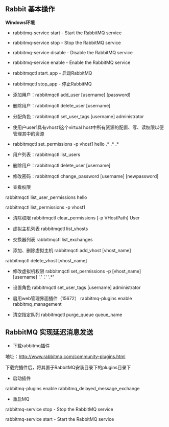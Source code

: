 ## Rabbit 基本操作 
**Windows环境**

- rabbitmq-service start   - Start the RabbitMQ service
- rabbitmq-service stop    - Stop the RabbitMQ service
- rabbitmq-service disable - Disable the RabbitMQ service
- rabbitmq-service enable  - Enable the RabbitMQ service
- rabbitmqctl start_app - 启动RabbitMQ
- rabbitmqctl stop_app - 停止RabbitMQ

- 添加用户：rabbitmqctl add_user [username] [password]
- 删除用户：rabbitmqctl delete_user [username]

- 分配角色：rabbitmqctl set_user_tags [username] administrator

- 使用户user1具有vhost1这个virtual host中所有资源的配置、写、读权限以便管理其中的资源
- rabbitmqctl  set_permissions -p vhost1 hello .* .* .* 

- 用户列表：rabbitmqctl list_users

- 删除用户：rabbitmqctl delete_user [username]
- 修改密码：rabbitmqctl change_password [username] [newpassword]

- 查看权限

rabbitmqctl list_user_permissions hello

rabbitmqctl list_permissions -p vhost1

- 清除权限
rabbitmqctl clear_permissions [-p VHostPath] User

- 虚拟主机列表
rabbitmqctl list_vhosts

- 交换器列表
rabbitmqctl list_exchanges

- 添加、删除虚拟主机
rabbitmqctl add_vhost [vhost_name]

rabbitmqctl delete_vhost [vhost_name]

- 修改虚拟机权限
rabbitmqctl set_permissions -p [vhost_name] [username] '.*' '.*' '.*'

- 设置角色
rabbitmqctl set_user_tags [username] administrator

- 启用web管理界面插件（15672）
rabbitmq-plugins enable rabbitmq_management

- 清空指定队列
rabbitmqctl purge_queue queue_name


## RabbitMQ 实现延迟消息发送

- 下载rabbitmq插件

地址：http://www.rabbitmq.com/community-plugins.html

下载完插件后，将其置于RabbitMQ安装目录下的plugins目录下

- 启动插件

rabbitmq-plugins enable rabbitmq_delayed_message_exchange

- 重启MQ

rabbitmq-service stop    - Stop the RabbitMQ service

rabbitmq-service start   - Start the RabbitMQ service

